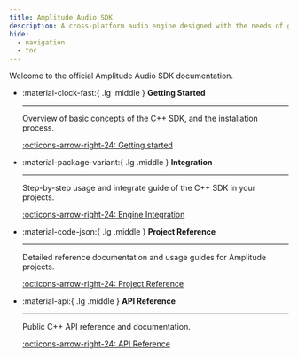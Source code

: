 ```yaml
---
title: Amplitude Audio SDK
description: A cross-platform audio engine designed with the needs of games in mind.
hide:
  - navigation
  - toc
---
```


Welcome to the official Amplitude Audio SDK documentation.

<div class="grid cards" markdown>

-   :material-clock-fast:{ .lg .middle } __Getting Started__

    ---

    Overview of basic concepts of the C++ SDK, and the installation process.

    [:octicons-arrow-right-24: Getting started](getting-started)

-   :material-package-variant:{ .lg .middle } __Integration__

    ---

    Step-by-step usage and integrate guide of the C++ SDK in your projects.

    [:octicons-arrow-right-24: Engine Integration](integration)

-   :material-code-json:{ .lg .middle } __Project Reference__

    ---

    Detailed reference documentation and usage guides for Amplitude projects.

    [:octicons-arrow-right-24: Project Reference](project)

-   :material-api:{ .lg .middle } __API Reference__

    ---

    Public C++ API reference and documentation.

    [:octicons-arrow-right-24: API Reference](api)

</div>